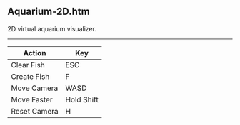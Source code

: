Aquarium-2D.htm
---------------

2D virtual aquarium visualizer.

---

Action       | Key
-------------|-----------
Clear Fish   | ESC
Create Fish  | F
Move Camera  | WASD
Move Faster  | Hold Shift
Reset Camera | H
